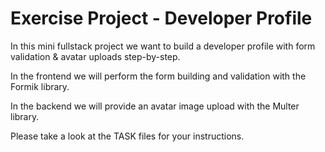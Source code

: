 # Exercise Project - Developer Profile

In this mini fullstack project we want to build a developer profile with form validation & avatar uploads step-by-step.

In the frontend we will perform the form building and validation with the Formik library.

In the backend we will provide an avatar image upload with the Multer library.

Please take a look at the TASK files for your instructions.
